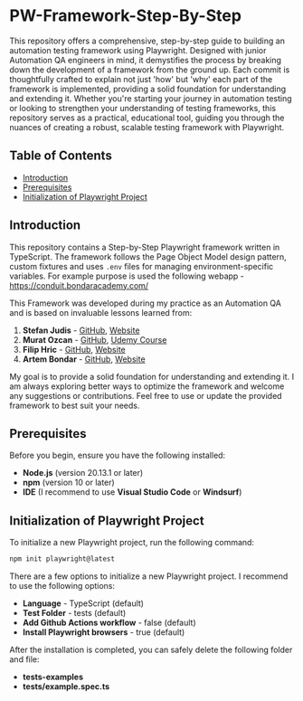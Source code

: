 # PW-Framework-Step-By-Step
This repository offers a comprehensive, step-by-step guide to building an automation testing framework using Playwright. Designed with junior Automation QA engineers in mind, it demystifies the process by breaking down the development of a framework from the ground up. Each commit is thoughtfully crafted to explain not just 'how' but 'why' each part of the framework is implemented, providing a solid foundation for understanding and extending it. Whether you're starting your journey in automation testing or looking to strengthen your understanding of testing frameworks, this repository serves as a practical, educational tool, guiding you through the nuances of creating a robust, scalable testing framework with Playwright.

## Table of Contents

-   [Introduction](#introduction)
-   [Prerequisites](#prerequisites)
-   [Initialization of Playwright Project](#initialization-of-playwright-project)

## Introduction

This repository contains a Step-by-Step Playwright framework written in TypeScript. The framework follows the Page Object Model design pattern, custom fixtures and uses `.env` files for managing environment-specific variables. For example purpose is used the following webapp - https://conduit.bondaracademy.com/

This Framework was developed during my practice as an Automation QA and is based on invaluable lessons learned from:

1. **Stefan Judis** - [GitHub](https://github.com/stefanjudis), [Website](https://www.stefanjudis.com/)
2. **Murat Ozcan** - [GitHub](https://github.com/muratkeremozcan), [Udemy Course](https://www.udemy.com/course/playwright-vitest-vs-cypress-the-epic-showdown/)
3. **Filip Hric** - [GitHub](https://github.com/filiphric), [Website](https://filiphric.com/)
4. **Artem Bondar** - [GitHub](https://github.com/bondar-artem), [Website](https://www.bondaracademy.com/)

My goal is to provide a solid foundation for understanding and extending it. I am always exploring better ways to optimize the framework and welcome any suggestions or contributions. Feel free to use or update the provided framework to best suit your needs.

## Prerequisites

Before you begin, ensure you have the following installed:

-   **Node.js** (version 20.13.1 or later)
-   **npm** (version 10 or later)
-   **IDE** (I recommend to use **Visual Studio Code** or **Windsurf**)

## Initialization of Playwright Project

To initialize a new Playwright project, run the following command:

```bash
npm init playwright@latest
```

There are a few options to initialize a new Playwright project. I recommend to use the following options:

-   **Language** - TypeScript (default)
-   **Test Folder** - tests (default)
-   **Add Github Actions workflow** - false (default)
-   **Install Playwright browsers** - true (default)

After the installation is completed, you can safely delete the following folder and file:

-   **tests-examples**
-   **tests/example.spec.ts**